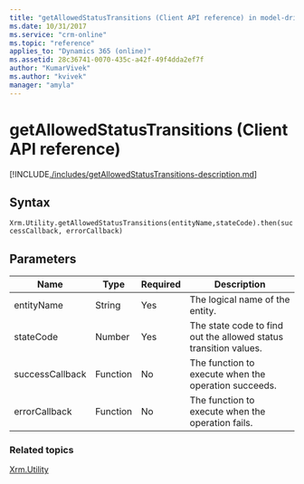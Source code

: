 ```yaml
---
title: "getAllowedStatusTransitions (Client API reference) in model-driven apps| MicrosoftDocs"
ms.date: 10/31/2017
ms.service: "crm-online"
ms.topic: "reference"
applies_to: "Dynamics 365 (online)"
ms.assetid: 28c36741-0070-435c-a42f-49f4dda2ef7f
author: "KumarVivek"
ms.author: "kvivek"
manager: "amyla"
---
```


# getAllowedStatusTransitions (Client API reference)



[!INCLUDE[./includes/getAllowedStatusTransitions-description.md](./includes/getAllowedStatusTransitions-description.md)] 

## Syntax

`Xrm.Utility.getAllowedStatusTransitions(entityName,stateCode).then(successCallback, errorCallback)`

## Parameters

|Name |Type |Required |Description |
|---|---|---|---|
|entityName|String|Yes|The logical name of the entity.|
|stateCode|Number|Yes|The state code to find out the allowed status transition values.|
|successCallback|Function|No|The function to execute when the operation succeeds.|
|errorCallback|Function|No|The function to execute when the operation fails.|


### Related topics

[Xrm.Utility](../xrm-utility.md)



